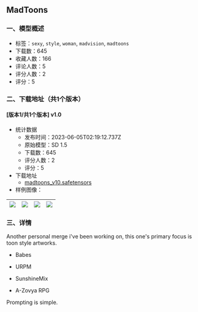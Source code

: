 ## MadToons
### 一、模型概述

- 标签：`sexy`, `style`, `woman`, `madvision`, `madtoons`
- 下载数：645
- 收藏人数：166
- 评论人数：5
- 评分人数：2
- 评分：5

### 二、下载地址（共1个版本）

#### [版本1/共1个版本] v1.0

- 统计数据
  - 发布时间：2023-06-05T02:19:12.737Z
  - 原始模型：SD 1.5
  - 下载数：645
  - 评分人数：2
  - 评分：5
- 下载地址
  - [madtoons_v10.safetensors](https://civitai.com/api/download/models/89488)
- 样例图像：

| <img src="https://image.civitai.com/xG1nkqKTMzGDvpLrqFT7WA/1f6eb000-54b4-44da-b28d-264e6923beb1/width=450/1190754.jpeg" /> | <img src="https://image.civitai.com/xG1nkqKTMzGDvpLrqFT7WA/18d8ebc1-25e2-466a-8de3-f6430136a5b8/width=450/1034834.jpeg" /> | <img src="https://image.civitai.com/xG1nkqKTMzGDvpLrqFT7WA/bb32ee86-e533-412a-92e3-fa4c07d63ded/width=450/1190751.jpeg" /> | <img src="https://image.civitai.com/xG1nkqKTMzGDvpLrqFT7WA/9da1c616-157b-4005-ab21-ce80dd98d341/width=450/1034850.jpeg" /> |
| ---- | ---- | ---- | ---- |


### 三、详情
<p>Another personal merge i've been working on, this one's primary focus is toon style artworks.</p><p></p><ul><li><p>Babes</p></li><li><p>URPM</p></li><li><p>SunshineMix</p></li><li><p>A-Zovya RPG</p><p></p></li></ul><p>Prompting is simple.</p>